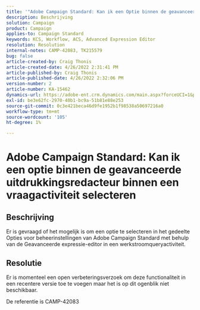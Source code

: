 ```yaml
---
title: '"Adobe Campaign Standard: Kan ik een Optie binnen de geavanceerde uitdrukkingsredacteur binnen een vraagactiviteit selecteren?'
description: Beschrijving
solution: Campaign
product: Campaign
applies-to: Campaign Standard
keywords: KCS, Workflow, ACS, Advanced Expression Editor
resolution: Resolution
internal-notes: CAMP-42083, TK215579
bug: false
article-created-by: Craig Thonis
article-created-date: 4/26/2022 2:31:41 PM
article-published-by: Craig Thonis
article-published-date: 4/26/2022 2:32:06 PM
version-number: 2
article-number: KA-15462
dynamics-url: https://adobe-ent.crm.dynamics.com/main.aspx?forceUCI=1&pagetype=entityrecord&etn=knowledgearticle&id=c2f43f96-6dc5-ec11-a7b6-0022480a138b
exl-id: be3e62fc-2970-40b1-bc9a-51b81e88e253
source-git-commit: 0c3e421beca46d9fe1952b1f98538a50697216a0
workflow-type: tm+mt
source-wordcount: '105'
ht-degree: 1%

---
```


# Adobe Campaign Standard: Kan ik een optie binnen de geavanceerde uitdrukkingsredacteur binnen een vraagactiviteit selecteren

## Beschrijving


Er is gevraagd of het mogelijk is om een optie te selecteren in het gedeelte Opties voor beheerinstellingen van Adobe Campaign Standard met behulp van de Geavanceerde expressie-editor in een werkstroomqueryactiviteit.


## Resolutie


Er is momenteel een open verbeteringsverzoek om deze functionaliteit in een recentere versie toe te voegen maar het is op dit ogenblik niet beschikbaar.

De referentie is CAMP-42083
